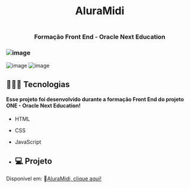 <h1 align="center"> AluraMidi </h1>

<h3 align="center">
<br>Formação Front End - Oracle Next Education<br/>
</h3>

### ![image](https://github.com/marostegaf/AluraMidi/assets/103620713/21d7cde8-e207-4a89-9332-b55f976577d2)
![image](https://github.com/marostegaf/AluraMidi/assets/103620713/64e6ac7c-89ad-4e0e-8cb5-e69475cca324)
![image](https://github.com/marostegaf/AluraMidi/assets/103620713/26a5ebbc-92dc-4bda-a130-10a89714b1b9)



## 🧑🏻‍💻 Tecnologias
#### Esse projeto foi desenvolvido durante a formação Front End do projeto ONE - Oracle Next Education!
- HTML
- CSS
- JavaScript

- ## 💻 Projeto
Disponível em: 🔗[AluraMidi, clique aqui!](https://aluramidi-mm.vercel.app/)</br>

